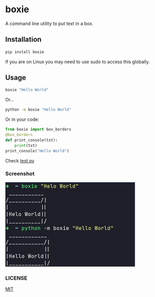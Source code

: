 # boxie

A command line utility to put text in a box.

## Installation

```bash
pip install boxie
```

If you are on Linux you may need to use sudo to access this globally.

## Usage

```bash
boxie "Hello World"
```

Or...

```bash
python -m boxie "Hello World"
```

Or in your code:

```python
from boxie import box_borders
@box_borders
def print_console(txt):
    print(txt)
print_console("Hello World")
```

Check [test.py](./test.py)

### Screenshot

![Screenshot](./assets/screenshot.png)

### LICENSE

[MIT](./LICENSE)
